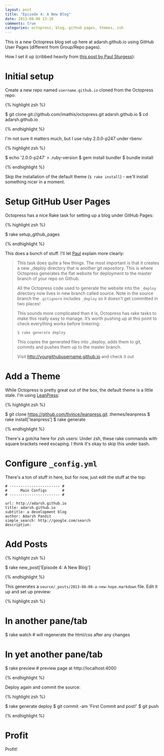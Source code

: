 ```yaml
---
layout: post
title: "Episode 4: A New Blog"
date: 2013-08-08 13:10
comments: true
categories: octopress, blog, github pages, themes, zsh
---
```


This is a new  Octopress blog set up here at adarsh.github.io using GitHub
User Pages (different from Group/Repo pages).

How I set it up (cribbed heavily from [this post by Paul Sturgess][1]):

Initial setup
=============

Create a new repo named `username.github.io` cloned from the Octopress repo:

{% highlight zsh %}

$ git clone git://github.com/imathis/octopress.git adarsh.github.io
$ cd adarsh.github.io

{% endhighlight %}


I'm not sure it matters much, but I use ruby 2.0.0-p247 under rbenv:

{% highlight zsh %}

$ echo '2.0.0-p247' > .ruby-version
$ gem install bundler
$ bundle install

{% endhighlight %}

Skip the installation of the default theme (`$ rake install`) - we'll install
something nicer in a moment.

Setup GitHub User Pages
=======================

Octopress has a nice Rake task for setting up a blog under GitHub Pages:

{% highlight zsh %}

$ rake setup_github_pages

{% endhighlight %}

This does a bunch of stuff. I'll let [Paul][1] explain more clearly:

> This task does quite a few things. The most important is that it creates a new
> _deploy directory that is another git repository. This is where Octopress
> generates the flat website for deployment to the master branch of your repo on
> Github.
>
> All the Octopress code used to generate the website into the `_deploy` directory
> now lives in new branch called source. Note in the source branch the
> `.gitignore` includes `_deploy` so it doesn’t get committed in two places!
>
> This sounds more complicated than it is, Octopress has rake tasks to make this
> really easy to manage. It’s worth pushing up at this point to check everything
> works before tinkering:
>
>`$ rake generate deploy`
>
> This copies the generated files into _deploy, adds them to git, commits and
> pushes them up to the master branch.
>
> Visit http://yourgithubusername.github.io and check it out

Add a Theme
===========

While Octopress is pretty great out of the box, the default theme is a little
stale. I'm using [LeanPress][2]:

{% highlight zsh %}

$ git clone https://github.com/tlvince/leanpress.git .themes/leanpress
$ rake install\['leanpress'\]
$ rake generate

{% endhighlight %}

There's a gotcha here for zsh users: Under zsh, these rake commands with square
brackets need escaping. I think it's okay to skip this under bash.

Configure `_config.yml`
=======================

There's a ton of stuff in here, but for now, just edit the stuff at the top:

```
# ----------------------- #
#      Main Configs       #
# ----------------------- #

url: http://adarsh.github.io
title: adarsh.github.io
subtitle: a development blog
author: Adarsh Pandit
simple_search: http://google.com/search
description:
```

Add Posts
=========

{% highlight zsh %}

$ rake new_post\['Episode 4: A New Blog'\]

{% endhighlight %}

This generates a `source/_posts/2013-08-08-a-new-hope.markdown` file. Edit it up
and set up preview:

{% highlight zsh %}

# In another pane/tab
$ rake watch     # will regenerate the html/css after any changes

# In yet another pane/tab
$ rake preview   # preview page at http://localhost:4000

{% endhighlight %}

Deploy again and commit the source:

{% highlight zsh %}

$ rake generate deploy
$ git commit -am 'First Commit and post!'
$ git push

{% endhighlight %}

Profit
======

Profit!

[1]: http://paulsturgess.co.uk/blog/2013/04/24/hello-octopress-and-github-pages/
[2]: https://github.com/tlvince/leanpress
